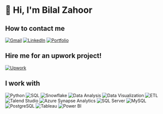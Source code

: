 # 👋 Hi, I'm Bilal Zahoor

## How to contact me

[![Gmail](https://img.shields.io/badge/Gmail-D14836?style=for-the-badge&logo=gmail&logoColor=white)](mailto:bilalzahoor100@gmail.com)
[![LinkedIn](https://img.shields.io/badge/LinkedIn-0077B5?style=for-the-badge&logo=linkedin&logoColor=white)](https://www.linkedin.com/in/bilal-zahoor-175859184/)
[![Portfolio](https://img.shields.io/badge/Portfolio-000000?style=for-the-badge&logo=github&logoColor=white)](https://bilalzahoor100.github.io/)

## Hire me for an upwork project!

[![Upwork](https://img.shields.io/badge/Upwork-6FDA44?style=for-the-badge&logo=upwork&logoColor=white)](https://www.upwork.com/freelancers/~01b7b0bed87616d029)

## I work with

![Python](https://img.shields.io/badge/Python-3776AB?style=for-the-badge&logo=python&logoColor=white)
![SQL](https://img.shields.io/badge/SQL-4479A1?style=for-the-badge&logo=postgresql&logoColor=white)
![Snowflake](https://img.shields.io/badge/Snowflake-29B5E8?style=for-the-badge&logo=snowflake&logoColor=white)
![Data Analysis](https://img.shields.io/badge/Data_Analysis-0078D4?style=for-the-badge&logo=chart-bar&logoColor=white)
![Data Visualization](https://img.shields.io/badge/Data_Visualization-4A90E2?style=for-the-badge&logo=chart-line&logoColor=white)
![ETL](https://img.shields.io/badge/ETL-FFC107?style=for-the-badge&logo=data-transfer&logoColor=white)
![Talend Studio](https://img.shields.io/badge/Talend_Studio-F80000?style=for-the-badge&logo=talend&logoColor=white)
![Azure Synapse Analytics](https://img.shields.io/badge/Azure_Synapse_Analytics-0078D7?style=for-the-badge&logo=microsoft-azure&logoColor=white)
![SQL Server](https://img.shields.io/badge/SQL_Server-CC2927?style=for-the-badge&logo=microsoft-sql-server&logoColor=white)
![MySQL](https://img.shields.io/badge/MySQL-4479A1?style=for-the-badge&logo=mysql&logoColor=white)
![PostgreSQL](https://img.shields.io/badge/PostgreSQL-336791?style=for-the-badge&logo=postgresql&logoColor=white)
![Tableau](https://img.shields.io/badge/Tableau-E97627?style=for-the-badge&logo=tableau&logoColor=white)
![Power BI](https://img.shields.io/badge/Power_BI-F2C811?style=for-the-badge&logo=power-bi&logoColor=white)
